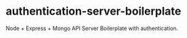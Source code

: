 # authentication-server-boilerplate
Node + Express + Mongo API Server Boilerplate with authentication. 
